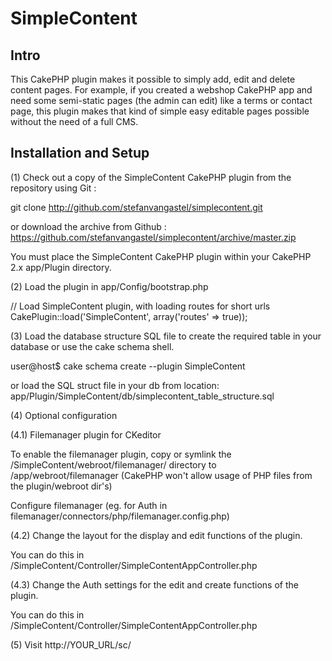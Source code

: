 SimpleContent
========================

Intro
----------------------
This CakePHP plugin makes it possible to simply add, edit and delete content pages. For example, if you created a webshop CakePHP app and need some semi-static pages (the admin can edit) like a terms or contact page, this plugin makes that kind of simple easy editable pages possible without the need of a full CMS.


Installation and Setup
----------------------

(1) Check out a copy of the SimpleContent CakePHP plugin from the repository using Git :

git clone http://github.com/stefanvangastel/simplecontent.git

or download the archive from Github : https://github.com/stefanvangastel/simplecontent/archive/master.zip

You must place the SimpleContent CakePHP plugin within your CakePHP 2.x app/Plugin directory.

(2) Load the plugin in app/Config/bootstrap.php

// Load SimpleContent plugin, with loading routes for short urls
CakePlugin::load('SimpleContent', array('routes' => true));

(3) Load the database structure SQL file to create the required table in your database or use the cake schema shell.

user@host$ cake schema create --plugin SimpleContent 

or load the SQL struct file in your db from location: app/Plugin/SimpleContent/db/simplecontent_table_structure.sql

(4) Optional configuration

(4.1) Filemanager plugin for CKeditor

To enable the filemanager plugin, copy or symlink the /SimpleContent/webroot/filemanager/ directory to /app/webroot/filemanager
(CakePHP won't allow usage of PHP files from the plugin/webroot dir's)

Configure filemanager (eg. for Auth in filemanager/connectors/php/filemanager.config.php)

(4.2)  Change the layout for the display and edit functions of the plugin.

You can do this in /SimpleContent/Controller/SimpleContentAppController.php

(4.3)  Change the Auth settings for the edit and create functions of the plugin.

You can do this in /SimpleContent/Controller/SimpleContentAppController.php

(5) Visit http://YOUR_URL/sc/


